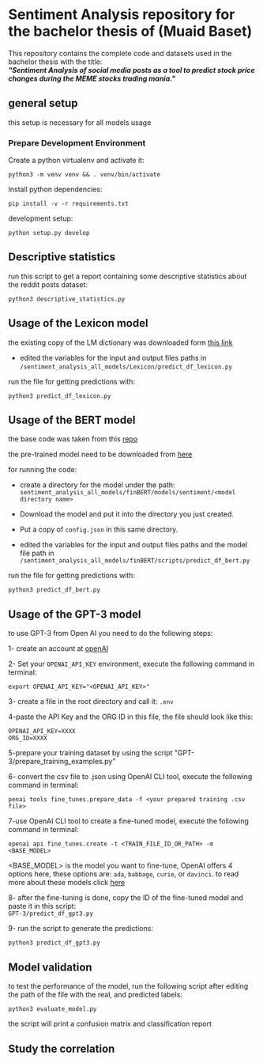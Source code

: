 # Sentiment Analysis repository for the bachelor thesis of (Muaid Baset)

This repository contains the complete code and datasets used in the bachelor thesis with the title:  
<strong><em>"Sentiment Analysis of social media posts as a tool to predict stock price changes during the MEME stocks trading mania."</em></strong>

## general setup

this setup is necessary for all models usage

### Prepare Development Environment


Create a python virtualenv and activate it:
```
python3 -m venv venv && . venv/bin/activate
```

Install python dependencies:
```
pip install -v -r requirements.txt
```

development setup:
```
python setup.py develop
```

## Descriptive statistics 
run this script to get a report containing some descriptive statistics about the reddit posts dataset:
```
python3 descriptive_statistics.py
```

## Usage of the Lexicon model 

the existing copy of the LM dictionary was downloaded form [this link](https://sraf.nd.edu/loughranmcdonald-master-dictionary/)

* edited the variables for the input and output files paths in `/sentiment_analysis_all_models/Lexicon/predict_df_lexicon.py`

run the file for getting predictions with:

```
python3 predict_df_lexicon.py
```

## Usage of the BERT model 

the base code was taken from this  [repo](https://github.com/ProsusAI/finBERT)

the pre-trained model need to be downloaded from [here](https://github.com/ProsusAI/finBERT)

for running the code:

* create a directory for the model under the path: `sentiment_analysis_all_models/finBERT/models/sentiment/<model directory name>`

* Download the model and put it into the directory you just created.
* Put a copy of `config.json` in this same directory. 
* edited the variables for the input and output files paths and the model file path in `/sentiment_analysis_all_models/finBERT/scripts/predict_df_bert.py`

run the file for getting predictions with:

```
python3 predict_df_bert.py
```

## Usage of the GPT-3 model

to use GPT-3 from Open AI you need to do the following steps: 

1- create an account at [openAI](https://beta.openai.com/docs/introduction)

2- Set your `OPENAI_API_KEY` environment, execute the following command in terminal:
```
export OPENAI_API_KEY="<OPENAI_API_KEY>"
```

3- create a file in the root directory and call it: `.env`

4-paste the API Key and the ORG ID in this file, the file should look like this:
```
OPENAI_API_KEY=XXXX
ORG_ID=XXXX
```
5-prepare your training dataset by using the script "GPT-3/prepare_training_examples.py"

6- convert the csv file to .json using OpenAI CLI tool, execute the following command in terminal:
```
penai tools fine_tunes.prepare_data -f <your prepared training .csv file>
```
7-use OpenAI CLI tool to create a fine-tuned model, execute the following command in terminal:
```
openai api fine_tunes.create -t <TRAIN_FILE_ID_OR_PATH> -m <BASE_MODEL>
```

<BASE_MODEL> is the model you want to fine-tune, OpenAI offers 4 options here, these options are:
`ada`, `babbage`, `curie`, or `davinci`. to read more about these models click [here](https://beta.openai.com/docs/models/overview)

8- after the fine-tuning is done, copy the ID of the fine-tuned model and paste it in this script:  
`GPT-3/predict_df_gpt3.py`

9- run the script to generate the predictions:

```
python3 predict_df_gpt3.py
```

## Model validation

to test the performance of the model, run the following script after editing the path of the file with the real, and predicted labels:
```
python3 evaluate_model.py
```
the script will print a confusion matrix and classification report

## Study the correlation
